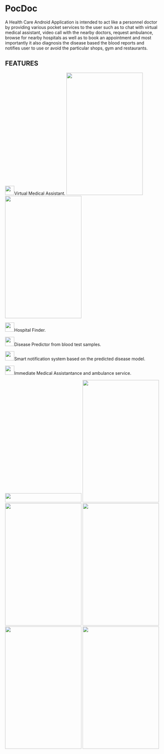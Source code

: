 # PocDoc

A Health Care Android Application is intended to act like a personnel doctor by providing various pocket services to the user such as to chat with virtual medical assistant, video call with the nearby doctors, request ambulance, browse for nearby hospitals as well as to book an appointment and most importantly it also diagnosis the disease based the blood reports and notifies user to use or avoid the particular shops, gym and restaurants.

## FEATURES

<img src="https://user-images.githubusercontent.com/32200474/80802599-622e9d00-8bcd-11ea-9637-bc04527aca55.png" width="30" height="30">Virtual Medical Assistant.
<img src="https://user-images.githubusercontent.com/32200474/80803403-cc484180-8bcf-11ea-984a-9ba885a328a1.jpeg" width="250" height="400"><img src="https://user-images.githubusercontent.com/32200474/80803413-d36f4f80-8bcf-11ea-820b-b8a439e3075a.png" width="250" height="400">

<img src="https://user-images.githubusercontent.com/32200474/80802605-6b1f6e80-8bcd-11ea-84f2-21c843eb0ec6.png" width="30" height="30">Hospital Finder.

<img src="https://user-images.githubusercontent.com/32200474/80802613-707cb900-8bcd-11ea-99c9-1e415bc1b858.png" width="30" height="30">Disease Predictor from blood test samples.

<img src="https://user-images.githubusercontent.com/32200474/80802623-75da0380-8bcd-11ea-8266-e6a79a054b59.png" width="30" height="30">Smart notification system based on the predicted disease model.

<img src="https://user-images.githubusercontent.com/32200474/80802628-7a062100-8bcd-11ea-9566-5ecd4bec0424.png" width="30" height="30">Immediate Medical Assistantance and ambulance service.


<img src="https://user-images.githubusercontent.com/32200474/80803510-1e896280-8bd0-11ea-8567-cdd89fd781ac.png" width="250" height="30">
<img src="https://user-images.githubusercontent.com/32200474/80803512-20ebbc80-8bd0-11ea-94ae-9e2156cbcd78.png)" width="250" height="400">
<img src="https://user-images.githubusercontent.com/32200474/80803527-28ab6100-8bd0-11ea-8aef-9f5595f0f591.png)" width="250" height="400">
<img src="https://user-images.githubusercontent.com/32200474/80803536-352fb980-8bd0-11ea-9428-1a478c370682.jpeg)" width="250" height="400">
<img src="https://user-images.githubusercontent.com/32200474/80803542-382aaa00-8bd0-11ea-89b6-82c9e235396a.jpeg)" width="250" height="400">
<img src="https://user-images.githubusercontent.com/32200474/80803595-64462b00-8bd0-11ea-977e-361a81bb2f4a.png)" width="250" height="400">
